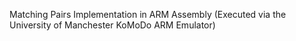 Matching Pairs Implementation in ARM Assembly (Executed via the University of Manchester KoMoDo ARM Emulator)